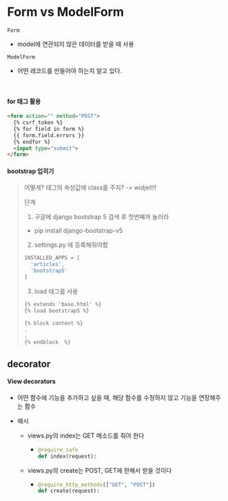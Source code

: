 # Form vs ModelForm
`Form`

 - model에 연관되지 않은 데이터를 받을 때 사용

`ModelForm`

 - 어떤 레코드를 만들어야 하는지 알고 있다.

<br>

#### for 태그 활용

```html
<form action="" method="POST">
  {% csrf_token %}
  {% for field in form %}
  {{ form.field.errors }}
  {% endfor %}
  <input type="submit">
</form>
```

#### bootstrap 입히기

> 어떻게? 태그의 속성값에 class를 주지?  ->  widjet!!!
>
> 단계
>
> 1) 구글에 django bootstrap 5 검색 후 첫번째꺼 눌러라
>
> - pip install django-bootstrap-v5
>
> 2) settings.py 에 등록해줘야함
>
> ```python
> INSTALLED_APPS = [
> 	'articles',
> 	'bootstrap5'
> ]
> ```
>
> 3) load 태그를 사용
>
> ```html
> {% extends 'base.html' %}
> {% load bootstrap5 %}
> 
> {% block content %}
> .
> .
> {% endblock  %}
> ```



## decorator

#### View decorators
- 어떤 함수에 기능을 추가하고 싶을 때, 해당 함수를 수정하지 않고 기능을 연장해주는 함수

- 예시

  - views.py의 index는 GET 메소드를 줘야 한다

    - ```python
      @require_safe
      def index(request):
      ```

  - views.py의 create는 POST, GET에 한해서 받을 것이다

    - ```python
      @require_http_methods(["GET", "POST"])
      def create(request):
      ```

  

  